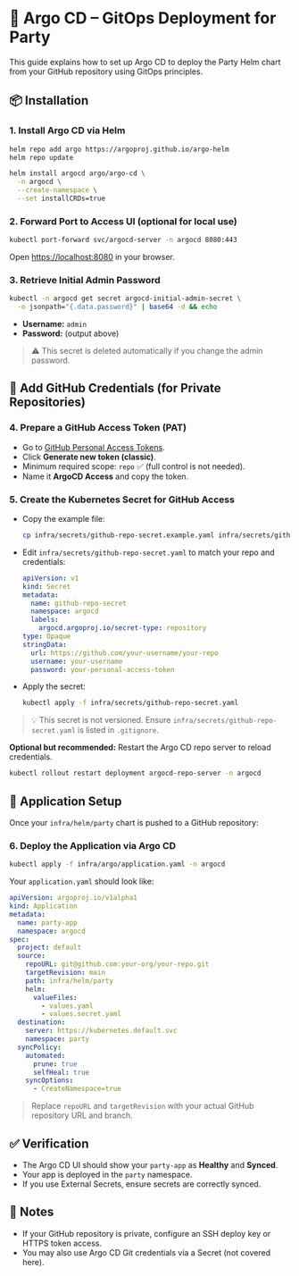 # 🚀 Argo CD – GitOps Deployment for Party

This guide explains how to set up Argo CD to deploy the Party Helm chart from your GitHub repository using GitOps principles.

## 📦 Installation

### 1. Install Argo CD via Helm

```bash
helm repo add argo https://argoproj.github.io/argo-helm
helm repo update

helm install argocd argo/argo-cd \
  -n argocd \
  --create-namespace \
  --set installCRDs=true
```

### 2. Forward Port to Access UI (optional for local use)

```bash
kubectl port-forward svc/argocd-server -n argocd 8080:443
```

Open [https://localhost:8080](https://localhost:8080) in your browser.

### 3. Retrieve Initial Admin Password

```bash
kubectl -n argocd get secret argocd-initial-admin-secret \
  -o jsonpath="{.data.password}" | base64 -d && echo
```

- **Username:** `admin`
- **Password:** (output above)

> ⚠️ This secret is deleted automatically if you change the admin password.

## 🔐 Add GitHub Credentials (for Private Repositories)

### 4. Prepare a GitHub Access Token (PAT)

- Go to [GitHub Personal Access Tokens](https://github.com/settings/tokens).
- Click **Generate new token (classic)**.
- Minimum required scope: `repo` ✅ (full control is not needed).
- Name it **ArgoCD Access** and copy the token.

### 5. Create the Kubernetes Secret for GitHub Access

- Copy the example file:

  ```bash
  cp infra/secrets/github-repo-secret.example.yaml infra/secrets/github-repo-secret.yaml
  ```

- Edit `infra/secrets/github-repo-secret.yaml` to match your repo and credentials:

  ```yaml
  apiVersion: v1
  kind: Secret
  metadata:
    name: github-repo-secret
    namespace: argocd
    labels:
      argocd.argoproj.io/secret-type: repository
  type: Opaque
  stringData:
    url: https://github.com/your-username/your-repo
    username: your-username
    password: your-personal-access-token
  ```

- Apply the secret:

  ```bash
  kubectl apply -f infra/secrets/github-repo-secret.yaml
  ```

> 💡 This secret is not versioned. Ensure `infra/secrets/github-repo-secret.yaml` is listed in `.gitignore`.

**Optional but recommended:** Restart the Argo CD repo server to reload credentials.

```bash
kubectl rollout restart deployment argocd-repo-server -n argocd
```

## 🔧 Application Setup

Once your `infra/helm/party` chart is pushed to a GitHub repository:

### 6. Deploy the Application via Argo CD

```bash
kubectl apply -f infra/argo/application.yaml -n argocd
```

Your `application.yaml` should look like:

```yaml
apiVersion: argoproj.io/v1alpha1
kind: Application
metadata:
  name: party-app
  namespace: argocd
spec:
  project: default
  source:
    repoURL: git@github.com:your-org/your-repo.git
    targetRevision: main
    path: infra/helm/party
    helm:
      valueFiles:
        - values.yaml
        - values.secret.yaml
  destination:
    server: https://kubernetes.default.svc
    namespace: party
  syncPolicy:
    automated:
      prune: true
      selfHeal: true
    syncOptions:
      - CreateNamespace=true
```

> Replace `repoURL` and `targetRevision` with your actual GitHub repository URL and branch.

## ✅ Verification

- The Argo CD UI should show your `party-app` as **Healthy** and **Synced**.
- Your app is deployed in the `party` namespace.
- If you use External Secrets, ensure secrets are correctly synced.

## 🔐 Notes

- If your GitHub repository is private, configure an SSH deploy key or HTTPS token access.
- You may also use Argo CD Git credentials via a Secret (not covered here).
